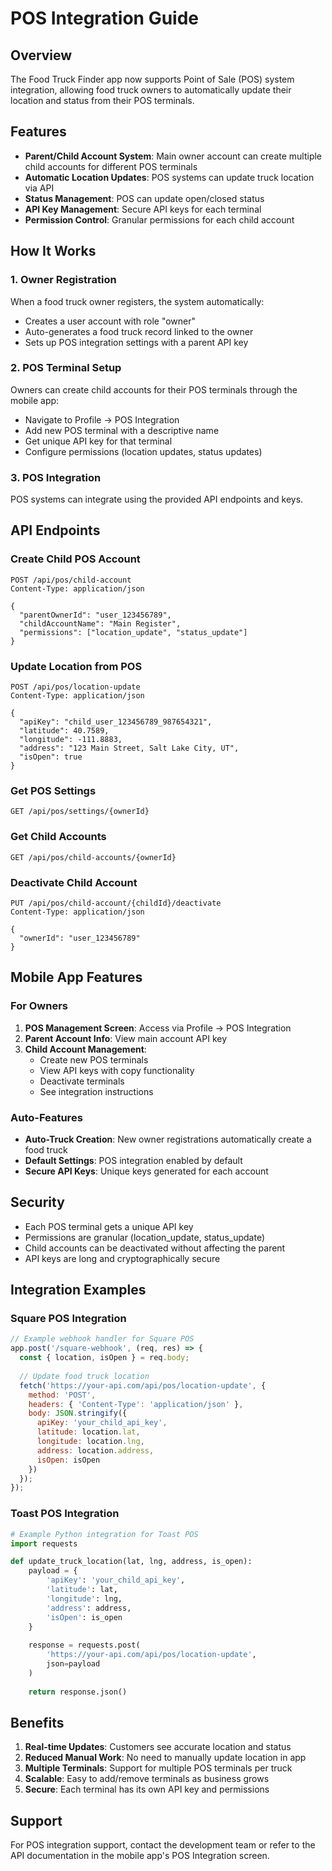 # POS Integration Guide

## Overview
The Food Truck Finder app now supports Point of Sale (POS) system integration, allowing food truck owners to automatically update their location and status from their POS terminals.

## Features
- **Parent/Child Account System**: Main owner account can create multiple child accounts for different POS terminals
- **Automatic Location Updates**: POS systems can update truck location via API
- **Status Management**: POS can update open/closed status
- **API Key Management**: Secure API keys for each terminal
- **Permission Control**: Granular permissions for each child account

## How It Works

### 1. Owner Registration
When a food truck owner registers, the system automatically:
- Creates a user account with role "owner"
- Auto-generates a food truck record linked to the owner
- Sets up POS integration settings with a parent API key

### 2. POS Terminal Setup
Owners can create child accounts for their POS terminals through the mobile app:
- Navigate to Profile → POS Integration
- Add new POS terminal with a descriptive name
- Get unique API key for that terminal
- Configure permissions (location updates, status updates)

### 3. POS Integration
POS systems can integrate using the provided API endpoints and keys.

## API Endpoints

### Create Child POS Account
```
POST /api/pos/child-account
Content-Type: application/json

{
  "parentOwnerId": "user_123456789",
  "childAccountName": "Main Register",
  "permissions": ["location_update", "status_update"]
}
```

### Update Location from POS
```
POST /api/pos/location-update
Content-Type: application/json

{
  "apiKey": "child_user_123456789_987654321",
  "latitude": 40.7589,
  "longitude": -111.8883,
  "address": "123 Main Street, Salt Lake City, UT",
  "isOpen": true
}
```

### Get POS Settings
```
GET /api/pos/settings/{ownerId}
```

### Get Child Accounts
```
GET /api/pos/child-accounts/{ownerId}
```

### Deactivate Child Account
```
PUT /api/pos/child-account/{childId}/deactivate
Content-Type: application/json

{
  "ownerId": "user_123456789"
}
```

## Mobile App Features

### For Owners
1. **POS Management Screen**: Access via Profile → POS Integration
2. **Parent Account Info**: View main account API key
3. **Child Account Management**: 
   - Create new POS terminals
   - View API keys with copy functionality
   - Deactivate terminals
   - See integration instructions

### Auto-Features
- **Auto-Truck Creation**: New owner registrations automatically create a food truck
- **Default Settings**: POS integration enabled by default
- **Secure API Keys**: Unique keys generated for each account

## Security
- Each POS terminal gets a unique API key
- Permissions are granular (location_update, status_update)
- Child accounts can be deactivated without affecting the parent
- API keys are long and cryptographically secure

## Integration Examples

### Square POS Integration
```javascript
// Example webhook handler for Square POS
app.post('/square-webhook', (req, res) => {
  const { location, isOpen } = req.body;
  
  // Update food truck location
  fetch('https://your-api.com/api/pos/location-update', {
    method: 'POST',
    headers: { 'Content-Type': 'application/json' },
    body: JSON.stringify({
      apiKey: 'your_child_api_key',
      latitude: location.lat,
      longitude: location.lng,
      address: location.address,
      isOpen: isOpen
    })
  });
});
```

### Toast POS Integration
```python
# Example Python integration for Toast POS
import requests

def update_truck_location(lat, lng, address, is_open):
    payload = {
        'apiKey': 'your_child_api_key',
        'latitude': lat,
        'longitude': lng,
        'address': address,
        'isOpen': is_open
    }
    
    response = requests.post(
        'https://your-api.com/api/pos/location-update',
        json=payload
    )
    
    return response.json()
```

## Benefits
1. **Real-time Updates**: Customers see accurate location and status
2. **Reduced Manual Work**: No need to manually update location in app
3. **Multiple Terminals**: Support for multiple POS terminals per truck
4. **Scalable**: Easy to add/remove terminals as business grows
5. **Secure**: Each terminal has its own API key and permissions

## Support
For POS integration support, contact the development team or refer to the API documentation in the mobile app's POS Integration screen. 